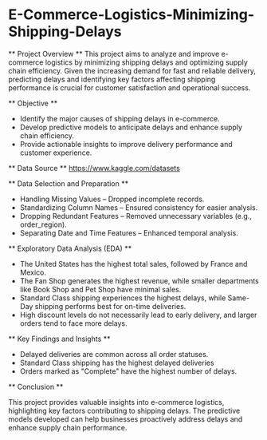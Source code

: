 # E-Commerce-Logistics-Minimizing-Shipping-Delays
** Project Overview **
This project aims to analyze and improve e-commerce logistics by minimizing shipping delays and optimizing supply chain efficiency. Given the increasing demand for fast and reliable delivery, predicting delays and identifying key factors affecting shipping performance is crucial for customer satisfaction and operational success.

** Objective **
- Identify the major causes of shipping delays in e-commerce.
- Develop predictive models to anticipate delays and enhance supply chain efficiency.
- Provide actionable insights to improve delivery performance and customer experience.

** Data Source **
https://www.kaggle.com/datasets

** Data Selection and Preparation **
- Handling Missing Values – Dropped incomplete records.
- Standardizing Column Names – Ensured consistency for easier analysis.
- Dropping Redundant Features – Removed unnecessary variables (e.g., order_region).
- Separating Date and Time Features – Enhanced temporal analysis.

** Exploratory Data Analysis (EDA) **
- The United States has the highest total sales, followed by France and Mexico.
- The Fan Shop generates the highest revenue, while smaller departments like Book Shop and Pet Shop have minimal sales.
- Standard Class shipping experiences the highest delays, while Same-Day shipping performs best for on-time deliveries.
- High discount levels do not necessarily lead to early delivery, and larger orders tend to face more delays.


** Key Findings and Insights **
- Delayed deliveries are common across all order statuses.
- Standard Class shipping has the highest delayed deliveries
- Orders marked as "Complete" have the highest number of delays.


** Conclusion **

This project provides valuable insights into e-commerce logistics, highlighting key factors contributing to shipping delays. The predictive models developed can help businesses proactively address delays and enhance supply chain performance.
